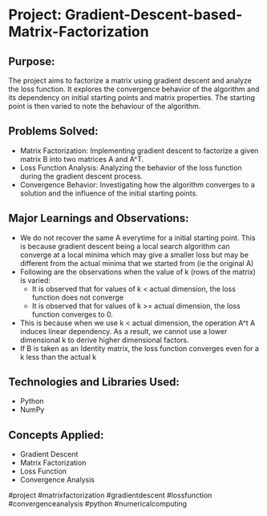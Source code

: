 # Project: Gradient-Descent-based-Matrix-Factorization

## Purpose:
The project aims to factorize a matrix using gradient descent and analyze the loss function. It explores the convergence behavior of the algorithm and its dependency on initial starting points and matrix properties. The starting point is then varied to note the behaviour of the algorithm.

## Problems Solved:
- Matrix Factorization: Implementing gradient descent to factorize a given matrix B into two matrices A and A^T.
- Loss Function Analysis: Analyzing the behavior of the loss function during the gradient descent process.
- Convergence Behavior: Investigating how the algorithm converges to a solution and the influence of the initial starting points.

## Major Learnings and Observations:
- We do not recover the same A everytime for a initial starting point. This is because gradient descent being a local search algorithm can converge at a local minima which may give a smaller loss but may be different from the actual minima that we started from (ie the original A)
- Following are the observations when the value of k (rows of the matrix) is varied:
  * It is observed that for values of k < actual dimension, the loss function does not converge
  * It is observed that for values of k >= actual dimension, the loss function converges to 0.
- This is because when we use k < actual dimension, the operation A^t A induces linear dependency. As a result, we cannot use a lower dimensional k to derive higher dimensional factors.
- If B is taken as an Identity matrix, the loss function converges even for a k less than the actual k 

## Technologies and Libraries Used:
- Python
- NumPy

## Concepts Applied:
- Gradient Descent
- Matrix Factorization
- Loss Function
- Convergence Analysis

#project #matrixfactorization #gradientdescent #lossfunction #convergenceanalysis #python #numericalcomputing
